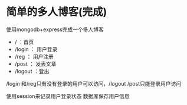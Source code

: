 # 简单的多人博客(完成)

使用mongodb+express完成一个多人博客

* / ：首页
* /login ：  用户登录
* /reg ：     用户注册
* /post ：   发表文章
* /logout ：登出

/login 和/reg只有没有登录的用户可以访问，/logout /post只能登录用户访问

使用session来记录用户登录状态
数据库保存用户信息

